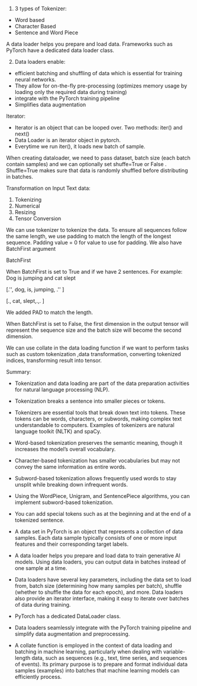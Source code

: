 1. 3 types of Tokenizer:
- Word based
- Character Based
- Sentence and Word Piece

A data loader helps you prepare and load data. Frameworks such as PyTorch have a dedicated data loader class.

2. Data loaders enable:
- efficient batching and shuffling of data which is essential for training neural networks.
- They allow for on-the-fly pre-processing (optimizes memory usage by loading only the required data during training)
- integrate with the PyTorch training pipeline
- Simplifies data augmentation

 Iterator:
  - Iterator is an object that can be looped over. Two methods: iter() and next()
  - Data Loader is an iterator object in pytorch.
  - Everytime we run iter(), it loads new batch of sample.

When creating dataloader, we need to pass dataset, batch size (each batch contain samples) and we can optionally set shuffe=True or False . Shuffle=True makes sure that data is randomly shuffled before distributing in batches.

 Transformation on Input Text data:
 
  1. Tokenizing
  2. Numerical
  3. Resizing
  4. Tensor Conversion

We can use tokenizer to tokenize the data. To ensure all sequences follow the same length, we use padding to match the length of the longest sequence. Padding value = 0 for value to use for padding. We also have BatchFirst argument

 BatchFirst
 
  When BatchFirst is set to True and if we have 2 sentences. For example: Dog is jumping and cat slept
  
   [.'<BOS>', dog, is, jumping, .'<EOS>' ]
   
   [.<BOS>, cat, slept,.<EOS>,.<PAD>  ]
   
  We added PAD to match the length.

  When BatchFirst is set to False, the first dimension in the output tensor will represent the sequence size and the batch size will become the second dimension.

  We can use collate in the data loading function if we want to perform tasks such as custom tokenization  ,data transformation, converting tokenized indices, transforming result into tensor.



Summary:

- Tokenization and data loading are part of the data preparation activities for natural language processing (NLP).

- Tokenization breaks a sentence into smaller pieces or tokens.

- Tokenizers are essential tools that break down text into tokens. These tokens can be words, characters, or subwords, making complex text understandable to computers. Examples of tokenizers are natural language toolkit (NLTK) and spaCy.

- Word-based tokenization preserves the semantic meaning, though it increases the model’s overall vocabulary.

- Character-based tokenization has smaller vocabularies but may not convey the same information as entire words.

- Subword-based tokenization allows frequently used words to stay unsplit while breaking down infrequent words.

- Using the WordPiece, Unigram, and SentencePiece algorithms, you can implement subword-based tokenization.

- You can add special tokens such as <bos> at the beginning and <eos> at the end of a tokenized sentence.

 - A data set in PyTorch is an object that represents a collection of data samples. Each data sample typically consists of one or more input features and their corresponding target labels.

 - A data loader helps you prepare and load data to train generative AI models. Using data loaders, you can output data in batches instead of one sample at a time.

 - Data loaders have several key parameters, including the data set to load from, batch size (determining how many samples per batch), shuffle (whether to shuffle the data for each epoch), and more. Data loaders also provide an iterator interface, making it easy to iterate over batches of data during training.

 - PyTorch has a dedicated DataLoader class.

 - Data loaders seamlessly integrate with the PyTorch training pipeline and simplify data augmentation and preprocessing.

 - A collate function is employed in the context of data loading and batching in machine learning, particularly when dealing with variable-length data, such as sequences (e.g., text, time series, and sequences of events). Its primary purpose is to prepare and format individual data samples (examples) into batches that machine learning models can efficiently process.
   
